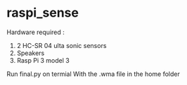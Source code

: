 # raspi_sense
Hardware required :
1. 2 HC-SR 04 ulta sonic sensors
2. Speakers
3. Rasp Pi 3 model 3 

Run final.py on termial 
With the .wma file in the home folder
